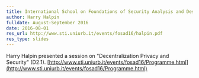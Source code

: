 ```yaml
---
title: International School on Foundations of Security Analysis and Design
author: Harry Halpin
fulldate: August-September 2016
date: 2016-08-01
res_url: http://www.sti.uniurb.it/events/fosad16/halpin.pdf
res_type: slides
---
```

Harry Halpin presented a session on "Decentralization Privacy and Security" (D2.1).
[http://www.sti.uniurb.it/events/fosad16/Programme.html](http://www.sti.uniurb.it/events/fosad16/Programme.html)
